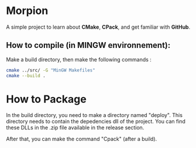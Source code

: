 # Morpion

A simple project to learn about **CMake**, **CPack**, and get familiar with **GitHub**.

## How to compile (in MINGW environnement):

Make a build directory, then make the following commands :

```bash
cmake ../src/ -G "MinGW Makefiles"  
cmake --build .
```

# How to Package

In the build directory, you need to make a directory named "deploy".
This directory needs to contain the depedencies dll of the project.
You can find these DLLs in the .zip file available in the release section.

After that, you can make the command "Cpack" (after a build).

